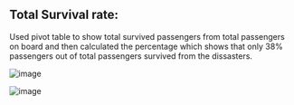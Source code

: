## Total Survival rate:
Used pivot table to show total survived passengers from total passengers on board and then calculated the percentage which shows that only 38% passengers out of total passengers survived from the dissasters.

![image](https://github.com/sarojinisarkar/Analysis-for-Titanic-Dataset/assets/151612374/be1c197f-e790-443c-a7b7-6ed193bc606e)




![image](https://github.com/sarojinisarkar/Analysis-for-Titanic-Dataset/assets/151612374/cec9bc21-35c1-4657-8d1f-5f467c141e6f)
